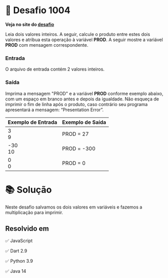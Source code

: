 # 📖 Desafio 1004

**Veja no site do [desafio](https://www.beecrowd.com.br/judge/pt/problems/view/1004)**

Leia dois valores inteiros. A seguir, calcule o produto entre estes dois valores e atribua esta operação à variável **PROD**. A seguir mostre a variável **PROD** com mensagem correspondente.

### Entrada

O arquivo de entrada contém 2 valores inteiros.

### Saída

Imprima a mensagem "PROD" e a variável **PROD** conforme exemplo abaixo, com um espaço em branco antes e depois da igualdade. Não esqueça de imprimir o fim de linha após o produto, caso contrário seu programa apresentará a mensagem: “Presentation Error”.

| Exemplo de Entrada | Exemplo de Saída |
| ------------------ | ---------------- |
| 3<br>9             | PROD = 27        |
| -30<br>10          | PROD = -300      |
| 0<br>0             | PROD = 0         |

# 📚 Solução

Neste desafio salvamos os dois valores em variáveis e fazemos a multiplicação para imprimir.

## Resolvido em

✅ JavaScript

✅ Dart 2.9

✅ Python 3.9

✅ Java 14

